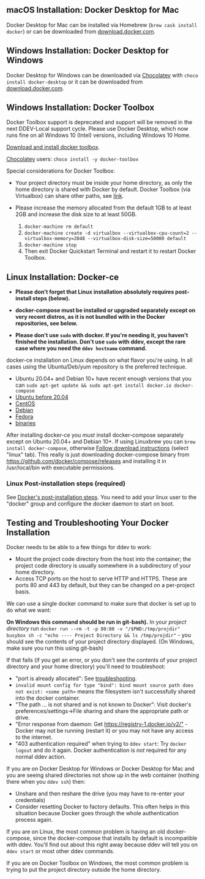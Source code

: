 ## macOS Installation: Docker Desktop for Mac

Docker Desktop for Mac can be installed via Homebrew (`brew cask install docker`) or can be downloaded from [download.docker.com](https://download.docker.com/mac/stable/Docker.dmg).

## Windows Installation: Docker Desktop for Windows

Docker Desktop for Windows can be downloaded via [Chocolatey](https://chocolatey.org/install) with `choco install docker-desktop` or it can be downloaded from [download.docker.com](https://download.docker.com/win/stable/Docker%20for%20Windows%20Installer.exe).

## Windows Installation: Docker Toolbox

Docker Toolbox support is deprecated and support will be removed in the next DDEV-Local support cycle. Please use Docker Desktop, which now runs fine on all Windows 10 (Intel) versions, including Windows 10 Home.

[Download and install docker toolbox](https://download.docker.com/win/stable/DockerToolbox.exe).

[Chocolatey](https://chocolatey.org/install) users: `choco install -y docker-toolbox`

Special considerations for Docker Toolbox:

* Your project directory must be inside your home directory, as only the home directory is shared with Docker by default. Docker Toolbox (via Virtualbox) can share other paths, see [link](https://stackoverflow.com/a/35498478/215713).
* Please increase the memory allocated from the default 1GB to at least 2GB and increase the disk size to at least 50GB.

    1. `docker-machine rm default`
    2. `docker-machine create -d virtualbox --virtualbox-cpu-count=2 --virtualbox-memory=2048 --virtualbox-disk-size=50000 default`
    3. `docker-machine stop`
    4. Then exit Docker Quickstart Terminal and restart it to restart Docker Toolbox.

## Linux Installation: Docker-ce

* __Please don't forget that Linux installation absolutely requires post-install steps (below).__

* __docker-compose must be installed or upgraded separately except on very recent distros, as it is not bundled with in the Docker repositories, see below.__

* __Please don't use `sudo` with docker. If you're needing it, you haven't finished the installation. Don't use `sudo` with ddev, except the rare case where you need the `ddev hostname` command.__

docker-ce installation on Linux depends on what flavor you're using. In all cases using the Ubuntu/Deb/yum repository is the preferred technique.

* Ubuntu 20.04+ and Debian 10+ have recent enough versions that you can `sudo apt-get update && sudo apt-get install docker.io docker-compose`
* [Ubuntu before 20.04](https://docs.docker.com/install/linux/docker-ce/ubuntu/)
* [CentOS](https://docs.docker.com/install/linux/docker-ce/centos/)
* [Debian](https://docs.docker.com/install/linux/docker-ce/debian/)
* [Fedora](https://docs.docker.com/install/linux/docker-ce/fedora/)
* [binaries](https://docs.docker.com/install/linux/docker-ce/binaries/)

After installing docker-ce you *must* install docker-compose separately except on Ubuntu 20.04+ and Debian 10+. If using Linuxbrew you can `brew install docker-compose`, otherwise [Follow download instructions](https://docs.docker.com/compose/install/#install-compose) (select "linux" tab). This really is just downloading docker-compose binary from <https://github.com/docker/compose/releases> and installing it in /usr/local/bin with executable permissions.

### Linux Post-installation steps (required)

See [Docker's post-installation steps](https://docs.docker.com/install/linux/linux-postinstall/). You need to add your linux user to the "docker" group and configure the docker daemon to start on boot.

<a name="troubleshooting"></a>

## Testing and Troubleshooting Your Docker Installation

Docker needs to be able to a few things for ddev to work:

* Mount the project code directory from the host into the container; the project code directory is usually somewhere in a subdirectory of your home directory.
* Access TCP ports on the host to serve HTTP and HTTPS. These are ports 80 and 443 by default, but they can be changed on a per-project basis.

We can use a single docker command to make sure that docker is set up to do what we want:

**On Windows this command should be run in git-bash).** In your *project directory* run `docker run --rm -t -p 80:80 -v "/$PWD:/tmp/projdir" busybox sh -c "echo ---- Project Directory && ls /tmp/projdir"` - you should see the contents of your project directory displayed. (On Windows, make sure you run this using git-bash)

If that fails (if you get an error, or you don't see the contents of your project directory and your home directory) you'll need to troubleshoot:

* "port is already allocated": See [troubleshooting](troubleshooting.md).
* `invalid mount config for type "bind": bind mount source path does not exist: <some path>` means the filesystem isn't successfully shared into the docker container.
* "The path ... is not shared and is not known to Docker": Visit docker's preferences/settings->File sharing and share the appropriate path or drive.
* "Error response from daemon: Get <https://registry-1.docker.io/v2/"> - Docker may not be running (restart it) or you may not have any access to the internet.
* "403 authentication required" when trying to `ddev start`: Try `docker logout` and do it again. Docker authentication is *not* required for any normal ddev action.

If you are on Docker Desktop for Windows or Docker Desktop for Mac and you are seeing shared directories not show up in the web container (nothing there when you `ddev ssh`) then:

* Unshare and then reshare the drive (you may have to re-enter your credentials)
* Consider resetting Docker to factory defaults. This often helps in this situation because Docker goes through the whole authentication process again.

If you are on Linux, the most common problem is having an old docker-compose, since the docker-compose that installs by default is incompatible with ddev. You'll find out about this right away because ddev will tell you on `ddev start` or most other ddev commands.

If you are on Docker Toolbox on Windows, the most common problem is trying to put the project directory outside the home directory.
